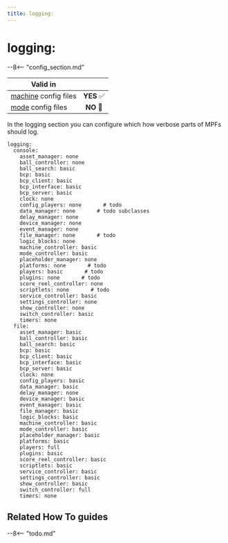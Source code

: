 ```yaml
---
title: logging:
---
```


# logging:


--8<-- "config_section.md"

| Valid in | |
|-----|:----:|
|[machine](instructions/machine_config.md) config files |**YES** :white_check_mark:|
|[mode](instructions/mode_config.md) config files|**NO** :no_entry_sign:|

In the logging section you can configure which how verbose parts of MPFs
should log.

``` mpf-config
logging:
  console:
    asset_manager: none
    ball_controller: none
    ball_search: basic
    bcp: basic
    bcp_client: basic
    bcp_interface: basic
    bcp_server: basic
    clock: none
    config_players: none       # todo
    data_manager: none       # todo subclasses
    delay_manager: none
    device_manager: none
    event_manager: none
    file_manager: none       # todo
    logic_blocks: none
    machine_controller: basic
    mode_controller: basic
    placeholder_manager: none
    platforms: none       # todo
    players: basic       # todo
    plugins: none       # todo
    score_reel_controller: none
    scriptlets: none       # todo
    service_controller: basic
    settings_controller: none
    show_controller: none
    switch_controller: basic
    timers: none
  file:
    asset_manager: basic
    ball_controller: basic
    ball_search: basic
    bcp: basic
    bcp_client: basic
    bcp_interface: basic
    bcp_server: basic
    clock: none
    config_players: basic
    data_manager: basic
    delay_manager: none
    device_manager: basic
    event_manager: basic
    file_manager: basic
    logic_blocks: basic
    machine_controller: basic
    mode_controller: basic
    placeholder_manager: basic
    platforms: basic
    players: full
    plugins: basic
    score_reel_controller: basic
    scriptlets: basic
    service_controller: basic
    settings_controller: basic
    show_controller: basic
    switch_controller: full
    timers: none
```

## Related How To guides

--8<-- "todo.md"

